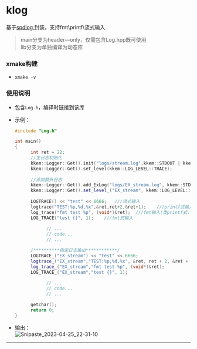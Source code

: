# klog
基于[spdlog ](https://github.com/gabime/spdlog)封装，支持fmt\printf\流式输入

> main分支为header—only，仅需包含Log.hpp既可使用  
> lib分支为单独编译为动态库

### xmake构建

* `xmake -v `

### 使用说明

* 包含`Log.h`，编译时链接到该库

* 示例：

  ```cpp
  #include "Log.h"
  
  int main()
  {
		int ret = 22;
		//主日志初始化
		kkem::Logger::Get().init("logs/stream.log",kkem::STDOUT | kkem::FILEOUT | kkem::ASYNC);
		kkem::Logger::Get().set_level(kkem::LOG_LEVEL::TRACE);
		
		//添加额外日志
		kkem::Logger::Get().add_ExLog("logs/EX_stream.log", kkem::STDOUT | kkem::FILEOUT | kkem::ASYNC);
		kkem::Logger::Get().set_level_("EX_stream", kkem::LOG_LEVEL::OFF);
		
		LOGTRACE() << "test" << 6666;	///流式输入
		logtrace("TEST:%p,%d,%x",&ret,ret+2,&ret+1);	///printf式输入
		log_trace("fmt test %p", (void*)&ret);	///fmt输入(类printf式，指针类型需转为void*)
		LOG_TRACE("test {}", 1);	///fmt式输入
		
			  // ...
			  // code...
			  // ...

		/**********指定日志输出************/
		LOGTRACE_("EX_stream") << "test" << 6666;
		logtrace_("EX_stream","TEST:%p,%d,%x", &ret, ret + 2, &ret + 1);
		log_trace_("EX_stream","fmt test %p", (void*)&ret);
		LOG_TRACE_("EX_stream","test {}", 1);
			  
			  // ...
			  // code...
			  // ...

		getchar();
		return 0;
  }
  ```

 
 * 输出：  
   ![Snipaste_2023-04-25_22-31-10](https://user-images.githubusercontent.com/44298896/234310422-7dd1e523-22a9-47fe-adbb-3455ef3dd7b5.png)

  
  ---


  

